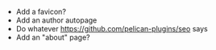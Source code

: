 - Add a favicon?
- Add an author autopage
- Do whatever <https://github.com/pelican-plugins/seo> says
- Add an "about" page?
